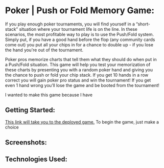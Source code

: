# Poker | Push or Fold Memory Game:

If you play enough poker tournaments, you will find yourself in a “short-stack” situation where your tournament life is on the line. In these scenarios, the most profitable way to play is to use the Push/Fold system. Simply put, if you have a good hand before the flop (any community cards come out) you put all your chips in for a chance to double up - if you lose the hand you're out of the tournament.

Poker pros memorize charts that tell them what they should do when put in a Push/Fold situation. This game will help you test your memorization of these charts by presenting you with a random poker hand and giving you the chance to push or fold your chip stack. If you get 10 hands in a row correct you will gain poker pro status and win the tournament! If you get even 1 hand wrong you’ll lose the game and be booted from the tournament!

I wanted to make this game because I have

## Getting Started:

[This link will take you to the deployed game.](https://elated-carson-819d6b.netlify.app/) To begin the game, just make a choice

## Screenshots:

## Technologies Used:

##